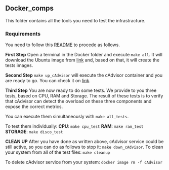 ## Docker_comps
This folder contains all the tools you need to test the infrastracture.

### Requirements
You need to follow this [README](https://github.com/Nitchbit/Tumino-Sergi/blob/main/SystemMonitor/Client/README.md) to procede as follows.

**First Step**
Open a terminal in the Docker folder and execute ```make all```.
It will download the Ubuntu image from [link](https://hub.docker.com/_/ubuntu) and, based on that, it will create the tests images.

**Second Step**
```make up_cAdvisor``` will execute the cAdvisor container and you are ready to go. You can check it on [link](http://localhost:8080).

**Third Step**
You are now ready to do some tests. We provide to you three tests, based on CPU, RAM and Storage.
The result of these tests is to verify that cAdvisor can detect the overload on these three components and expose the correct metrics.

You can execute them simultaneously with ```make all_tests```.

To test them individually:
**CPU**: ```make cpu_test```
**RAM**: ```make ram_test```
**STORAGE**: ```make disco_test```

**CLEAN UP**
After you have done as written above, cAdvisor service could be still active, so you can do as follows to stop it: ```make down_cAdvisor```.
To clean your system from all of the test files: ```make cleanup```

To delete cAdvisor service from your system: ```docker image rm -f cAdvisor```
